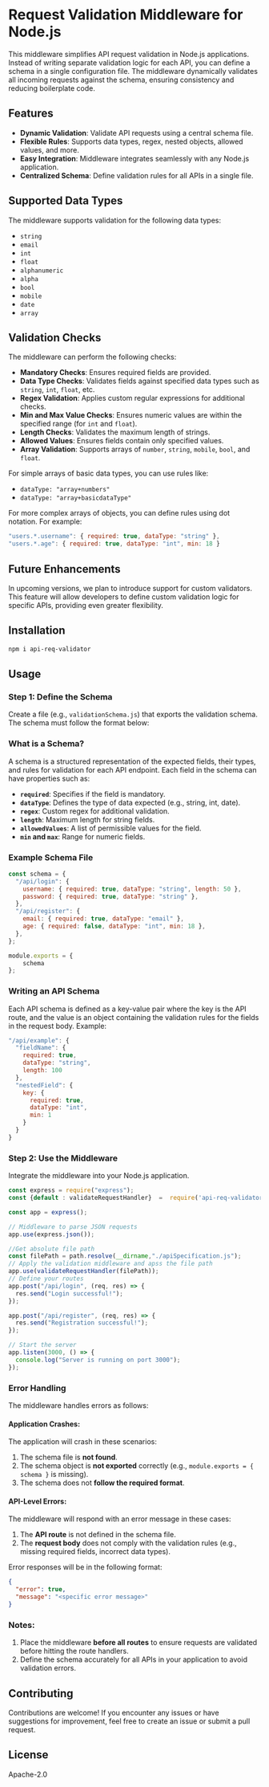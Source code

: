 # Request Validation Middleware for Node.js

This middleware simplifies API request validation in Node.js applications. Instead of writing separate validation logic for each API, you can define a schema in a single configuration file. The middleware dynamically validates all incoming requests against the schema, ensuring consistency and reducing boilerplate code.

## Features
- **Dynamic Validation**: Validate API requests using a central schema file.
- **Flexible Rules**: Supports data types, regex, nested objects, allowed values, and more.
- **Easy Integration**: Middleware integrates seamlessly with any Node.js application.
- **Centralized Schema**: Define validation rules for all APIs in a single file.

## Supported Data Types
The middleware supports validation for the following data types:
- `string`
- `email`
- `int`
- `float`
- `alphanumeric`
- `alpha`
- `bool`
- `mobile`
- `date`
- `array`

## Validation Checks
The middleware can perform the following checks:
- **Mandatory Checks**: Ensures required fields are provided.
- **Data Type Checks**: Validates fields against specified data types such as `string`, `int`, `float`, etc.
- **Regex Validation**: Applies custom regular expressions for additional checks.
- **Min and Max Value Checks**: Ensures numeric values are within the specified range (for `int` and `float`).
- **Length Checks**: Validates the maximum length of strings.
- **Allowed Values**: Ensures fields contain only specified values.
- **Array Validation**: Supports arrays of `number`, `string`, `mobile`, `bool`, and `float`.

For simple arrays of basic data types, you can use rules like:
- `dataType: "array+numbers"`
- `dataType: "array+basicdataType"`

For more complex arrays of objects, you can define rules using dot notation. For example:
```javascript
"users.*.username": { required: true, dataType: "string" },
"users.*.age": { required: true, dataType: "int", min: 18 }
```

## Future Enhancements
In upcoming versions, we plan to introduce support for custom validators. This feature will allow developers to define custom validation logic for specific APIs, providing even greater flexibility.

## Installation
```bash
npm i api-req-validator
```

## Usage

### Step 1: Define the Schema
Create a file (e.g., `validationSchema.js`) that exports the validation schema. The schema must follow the format below:

### What is a Schema?
A schema is a structured representation of the expected fields, their types, and rules for validation for each API endpoint. Each field in the schema can have properties such as:
- **`required`**: Specifies if the field is mandatory.
- **`dataType`**: Defines the type of data expected (e.g., string, int, date).
- **`regex`**: Custom regex for additional validation.
- **`length`**: Maximum length for string fields.
- **`allowedValues`**: A list of permissible values for the field.
- **`min` and `max`**: Range for numeric fields.

### Example Schema File
```javascript
const schema = {
  "/api/login": {
    username: { required: true, dataType: "string", length: 50 },
    password: { required: true, dataType: "string" },
  },
  "/api/register": {
    email: { required: true, dataType: "email" },
    age: { required: false, dataType: "int", min: 18 },
  },
};

module.exports = {
    schema
};
```

### Writing an API Schema
Each API schema is defined as a key-value pair where the key is the API route, and the value is an object containing the validation rules for the fields in the request body. Example:
```javascript
"/api/example": {
  "fieldName": {
    required: true,
    dataType: "string",
    length: 100
  },
  "nestedField": {
    key: {
      required: true,
      dataType: "int",
      min: 1
    }
  }
}
```

### Step 2: Use the Middleware
Integrate the middleware into your Node.js application.

```javascript
const express = require("express");
const {default : validateRequestHandler}  =  require('api-req-validator');

const app = express();

// Middleware to parse JSON requests
app.use(express.json());

//Get absolute file path
const filePath = path.resolve(__dirname,"./apiSpecification.js");
// Apply the validation middleware and apss the file path
app.use(validateRequestHandler(filePath));
// Define your routes
app.post("/api/login", (req, res) => {
  res.send("Login successful!");
});

app.post("/api/register", (req, res) => {
  res.send("Registration successful!");
});

// Start the server
app.listen(3000, () => {
  console.log("Server is running on port 3000");
});
```

### Error Handling
The middleware handles errors as follows:

#### Application Crashes:
The application will crash in these scenarios:
1. The schema file is **not found**.
2. The schema object is **not exported** correctly (e.g., `module.exports = { schema }` is missing).
3. The schema does not **follow the required format**.

#### API-Level Errors:
The middleware will respond with an error message in these cases:
1. The **API route** is not defined in the schema file.
2. The **request body** does not comply with the validation rules (e.g., missing required fields, incorrect data types).

Error responses will be in the following format:
```json
{
  "error": true,
  "message": "<specific error message>"
}
```

### Notes:
1. Place the middleware **before all routes** to ensure requests are validated before hitting the route handlers.
2. Define the schema accurately for all APIs in your application to avoid validation errors.

## Contributing
Contributions are welcome! If you encounter any issues or have suggestions for improvement, feel free to create an issue or submit a pull request.

## License
Apache-2.0
